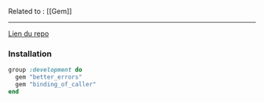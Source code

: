 Related to : [[Gem]]

--- 

[Lien du repo](https://github.com/BetterErrors/better_errors)

### Installation

```ruby
group :development do
  gem "better_errors"
  gem "binding_of_caller"
end
```

